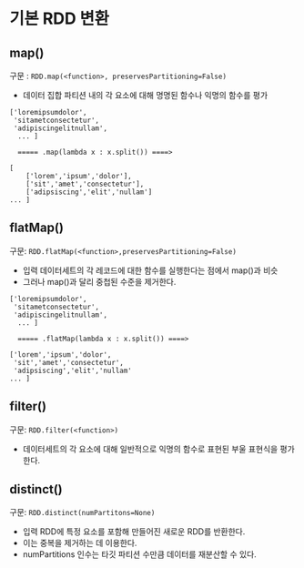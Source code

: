 # 기본 RDD 변환

## map()

구문 : 
`RDD.map(<function>, preservesPartitioning=False)`

- 데이터 집합 파티션 내의 각 요소에 대해 명명된 함수나 익명의 함수를 평가

```
['loremipsumdolor',
 'sitametconsectetur',
 'adipiscingelitnullam',
  ... ]

  ===== .map(lambda x : x.split()) ====>

[
    ['lorem','ipsum','dolor'],
    ['sit','amet','consectetur'],
    ['adipsiscing','elit','nullam']
... ]
```


## flatMap()

구문:
`RDD.flatMap(<function>,preservesPartitioning=False)`

- 입력 데이터세트의 각 레코드에 대한 함수를 실행한다는 점에서 map()과 비슷
- 그러나 map()과 달리 중첩된 수준을 제거한다.

```
['loremipsumdolor',
 'sitametconsectetur',
 'adipiscingelitnullam',
  ... ]

  ===== .flatMap(lambda x : x.split()) ====>

['lorem','ipsum','dolor',
 'sit','amet','consectetur',
 'adipsiscing','elit','nullam'
... ]

```

## filter()

구문:
`RDD.filter(<function>)`

- 데이터세트의 각 요소에 대해 일반적으로 익명의 함수로 표현된 부울 표현식을 평가한다.

## distinct()

구문:
`RDD.distinct(numPartitons=None)`

- 입력 RDD에 특정 요소를 포함해 만들어진 새로운 RDD를 반환한다.
- 이는 중복을 제거하는 데 이용한다. 
- numPartitions 인수는 타깃 파티션 수만큼 데이터를 재분산할 수 있다.
